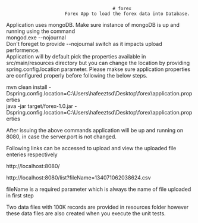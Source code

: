                                             # forex
                          Forex App to load the forex data into Database.
Application uses mongoDB. Make sure instance of mongoDB is up and running using the command <br/>
mongod.exe --nojournal <br/>
Don't foreget to provide --nojournal switch as it impacts upload performence. <br/>
Application will by default pick the properties available in src/main/resources directory but you can change the location by
providing spring.config.location parameter. Please makse sure application properties are configured properly before following
the below steps. <br/>

mvn clean install -Dspring.config.location=C:\Users\hafeeztsd\Desktop\forex\application.properties <br/>
java -jar target/forex-1.0.jar -Dspring.config.location=C:\Users\hafeeztsd\Desktop\forex\application.properties <br/>

After issuing the above commands application will be up and running on 8080, in case the server.port is not changed. <br/>

Following links can be accessed to upload and view the uploaded file enteries respectively <br/>

http://localhost:8080/ <br/>

http://localhost:8080/list?fileName=134071062038624.csv <br/>

fileName is a required parameter which is always the name of file uploaded in first step <br/>

Two data files with 100K records are provided in resources folder however these data files are also created when you execute the unit tests.<br/>


